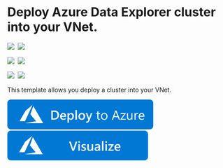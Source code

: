 # Deploy Azure Data Explorer cluster into your VNet.

<IMG SRC="https://azurequickstartsservice.blob.core.windows.net/badges/101-kusto-vnet/PublicLastTestDate.svg" />&nbsp;
<IMG SRC="https://azurequickstartsservice.blob.core.windows.net/badges/101-kusto-vnet/PublicDeployment.svg" />&nbsp;

<IMG SRC="https://azurequickstartsservice.blob.core.windows.net/badges/101-kusto-vnet/FairfaxLastTestDate.svg" />&nbsp;
<IMG SRC="https://azurequickstartsservice.blob.core.windows.net/badges/101-kusto-vnet/FairfaxDeployment.svg" />&nbsp;

<IMG SRC="https://azurequickstartsservice.blob.core.windows.net/badges/101-kusto-vnet/BestPracticeResult.svg" />&nbsp;
<IMG SRC="https://azurequickstartsservice.blob.core.windows.net/badges/101-kusto-vnet/CredScanResult.svg" />&nbsp;

This template allows you deploy a cluster into your VNet.

<a href="https://portal.azure.com/#create/Microsoft.Template/uri/https%3A%2F%2Fraw.githubusercontent.com%2FAzure%2Fazure-quickstart-templates%2Fmaster%2F101-kusto-vnet%2Fazuredeploy.json" target="_blank">
<img src="https://raw.githubusercontent.com/Azure/azure-quickstart-templates/master/1-CONTRIBUTION-GUIDE/images/deploytoazure.svg?sanitize=true"/>
</a>
<a href="http://armviz.io/#/?load=https%3A%2F%2Fraw.githubusercontent.com%2FAzure%2Fazure-quickstart-templates%2Fmaster%2F101-kusto-vnet%2Fazuredeploy.json" target="_blank">
<img src="https://raw.githubusercontent.com/Azure/azure-quickstart-templates/master/1-CONTRIBUTION-GUIDE/images/visualizebutton.svg?sanitize=true"/>
</a>
